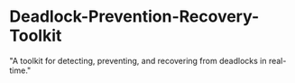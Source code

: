 # Deadlock-Prevention-Recovery-Toolkit
 "A toolkit for detecting, preventing, and recovering from deadlocks in real-time."
